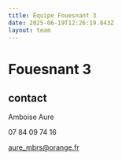 ```yaml
---
title: Équipe Fouesnant 3
date: 2025-06-19T12:26:19.843Z
layout: team
---
```


# Fouesnant 3



## contact 

 Amboise Aure

07 84 09 74 16

aure_mbrs@orange.fr

